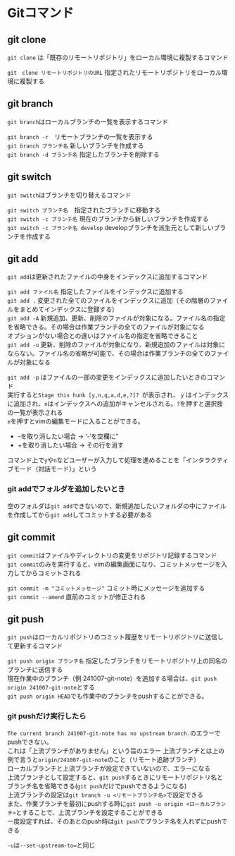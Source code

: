 # Gitコマンド

## git clone

`git clone` は「既存のリモートリポジトリ」をローカル環境に複製するコマンド

`git　clone リモートリポジトリのURL` 指定されたリモートリポジトリをローカル環境に複製する

## git branch

`git branch`はローカルブランチの一覧を表示するコマンド

`git branch -r`　リモートブランチの一覧を表示する  
`git branch ブランチ名` 新しいブランチを作成する  
`git branch -d ブランチ名` 指定したブランチを削除する

## git switch

`git switch`はブランチを切り替えるコマンド

`git switch ブランチ名`　指定されたブランチに移動する  
`git switch -c ブランチ名` 現在のブランチから新しいブランチを作成する  
`git switch -c ブランチ名 develop` developブランチを派生元として新しいブランチを作成する

## git add

`git add`は更新されたファイルの中身をインデックスに追加するコマンド

`git add ファイル名` 指定したファイルをインデックスに追加する  
`git add .` 変更された全てのファイルをインデックスに追加（その階層のファイルをまとめてインデックスに登録する）  
`git add -A` 新規追加、更新、削除のファイルが対象になる。ファイル名の指定を省略できる。その場合は作業ブランチの全てのファイルが対象になる  
オプションがない場合との違いはファイル名の指定を省略できること  
`git add -u` 更新、削除のファイルが対象になり、新規追加のファイルは対象にならない。ファイル名の省略が可能で、その場合は作業ブランチの全てのファイルが対象になる

`git add -p` はファイルの一部の変更をインデックスに追加したいときのコマンド  
実行すると`Stage this hunk [y,n,q,a,d,e,?]? `が表示され、
`y` はインデックスに追加され、`n`はインデックスへの追加がキャンセルされる。`?`を押すと選択肢の一覧が表示される  
`e`を押すとvimの編集モードに入ることができる。

- -を取り消したい場合 → ‘-‘を空欄に”
- +を取り消したい場合 → その行を消す

コマンド上で`y`や`n`などユーザーが入力して処理を進めることを「インタラクティブモード（対話モード）」という

### git addでフォルダを追加したいとき

空のフォルダは`git add`できないので、新規追加したいフォルダの中にファイルを作成してから`git add`してコミットする必要がある

## git commit

`git commit`はファイルやディレクトリの変更をリポジトリ記録するコマンド  
`git commit`のみを実行すると、vimの編集画面になり、コミットメッセージを入力してからコミットされる

`git commit -m "コミットメッセージ"` コミット時にメッセージを追加する  
`git commit --amend` 直前のコミットが修正される

## git push

`git push`はローカルリポジトリのコミット履歴をリモートリポジトリに送信して更新するコマンド

`git push origin ブランチ名` 指定したブランチをリモートリポジトリ上の同名のブランチに送信する  
現在作業中のブランチ（例:241007-git-note）を追加する場合は、`git push origin 241007-git-note`とする  
`git push origin HEAD`でも作業中のブランチをpushすることができる。

### git pushだけ実行したら

`The current branch 241007-git-note has no upstream branch.`のエラーでpushできない。  
これは「上流ブランチがありません」という旨のエラー
上流ブランチとは上の例で言うと`origin/241007-git-note`のこと（リモート追跡ブランチ）  
ローカルブランチと上流ブランチが設定できていないので、エラーになる  
上流ブランチとして設定すると、`git push`するときにリモートリポジトリ名とブランチ名を省略できる(`git push`だけでpushできるようになる)  
上流ブランチの設定は`git branch -u <リモートブランチ名>`で設定できる  
また、作業ブランチを最初にpushする時に`git push -u origin <ローカルブランチ>`とすることで、上流ブランチを設定することができる  
一度設定すれば、そのあとのpush時は`git push`でブランチ名を入れずにpushできる

`-u`は`--set-upstream-to=`と同じ
